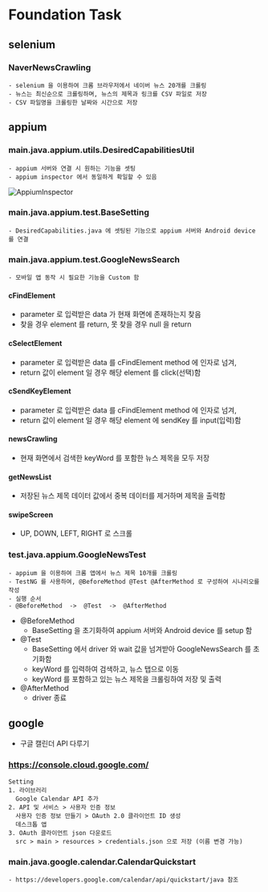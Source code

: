 # Foundation Task

## selenium
### NaverNewsCrawling
    - selenium 을 이용하여 크롬 브라우저에서 네이버 뉴스 20개를 크롤링
    - 뉴스는 최신순으로 크롤링하며, 뉴스의 제목과 링크를 CSV 파일로 저장
    - CSV 파일명을 크롤링한 날짜와 시간으로 저장

## appium
### main.java.appium.utils.DesiredCapabilitiesUtil
    - appium 서버와 연결 시 원하는 기능을 셋팅
    - appium inspector 에서 동일하게 확일할 수 있음
![AppiumInspector](https://user-images.githubusercontent.com/73505910/175256327-27944b1e-cea2-4e95-bd50-a6078ecf53f5.png)

### main.java.appium.test.BaseSetting
    - DesiredCapabilities.java 에 셋팅된 기능으로 appium 서버와 Android device 를 연결

### main.java.appium.test.GoogleNewsSearch
    - 모바일 앱 동작 시 필요한 기능을 Custom 함
#### cFindElement
- parameter 로 입력받은 data 가 현재 화면에 존재하는지 찾음
- 찾을 경우 element 를 return, 못 찾을 경우 null 을 return
#### cSelectElement
- parameter 로 입력받은 data 를 cFindElement method 에 인자로 넘겨,
- return 값이 element 일 경우 해당 element 를 click(선택)함
#### cSendKeyElement
- parameter 로 입력받은 data 를 cFindElement method 에 인자로 넘겨,
- return 값이 element 일 경우 해당 element 에 sendKey 를 input(입력)함
#### newsCrawling
- 현재 화면에서 검색한 keyWord 를 포함한 뉴스 제목을 모두 저장
#### getNewsList
- 저장된 뉴스 제목 데이터 값에서 중복 데이터를 제거하며 제목을 출력함
#### swipeScreen
- UP, DOWN, LEFT, RIGHT 로 스크롤
### test.java.appium.GoogleNewsTest
    - appium 을 이용하여 크롬 앱에서 뉴스 제목 10개를 크롤링
    - TestNG 를 사용하여, @BeforeMethod @Test @AfterMethod 로 구성하여 시나리오를 작성
    - 실행 순서
    - @BeforeMethod  ->  @Test  ->  @AfterMethod
- @BeforeMethod
  - BaseSetting 을 초기화하여 appium 서버와 Android device 를 setup 함
- @Test
  - BaseSetting 에서 driver 와 wait 값을 넘겨받아 GoogleNewsSearch 를 초기화함
  - keyWord 를 입력하여 검색하고, 뉴스 탭으로 이동
  - keyWord 를 포함하고 있는 뉴스 제목을 크롤링하여 저장 및 출력
- @AfterMethod
  - driver 종료

## google
- 구글 캘린더 API 다루기
### https://console.cloud.google.com/
    Setting
    1. 라이브러리
      Google Calendar API 추가
    2. API 및 서비스 > 사용자 인증 정보
      사용자 인증 정보 만들기 > OAuth 2.0 클라이언트 ID 생성
      데스크톱 앱
    3. OAuth 클라이언트 json 다운로드
      src > main > resources > credentials.json 으로 저장 (이름 변경 가능)

### main.java.google.calendar.CalendarQuickstart
    - https://developers.google.com/calendar/api/quickstart/java 참조
